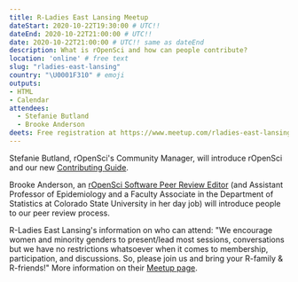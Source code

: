 ```yaml
---
title: R-Ladies East Lansing Meetup
dateStart: 2020-10-22T19:30:00 # UTC!!
dateEnd: 2020-10-22T21:00:00 # UTC!!
date: 2020-10-22T21:00:00 # UTC!! same as dateEnd
description: What is rOpenSci and how can people contribute?
location: 'online' # free text
slug: "rladies-east-lansing"
country: "\U0001F310" # emoji
outputs: 
- HTML
- Calendar 
attendees:
  - Stefanie Butland
  - Brooke Anderson
deets: Free registration at https://www.meetup.com/rladies-east-lansing/events/272642612/
---
```


Stefanie Butland, rOpenSci's Community Manager, will introduce rOpenSci and our new [Contributing Guide](https://contributing.ropensci.org/). 

Brooke Anderson, an [rOpenSci Software Peer Review Editor](/blog/2019/01/31/more_editors/) (and Assistant Professor of Epidemiology and a Faculty Associate in the Department of Statistics at Colorado State University in her day job) will introduce people to our peer review process.  

R-Ladies East Lansing's information on who can attend: "We encourage women and minority genders to present/lead most sessions, conversations but we have no restrictions whatsoever when it comes to membership, participation, and discussions. So, please join us and bring your R-family & R-friends!" More information on their [Meetup page](https://www.meetup.com/rladies-east-lansing/).



